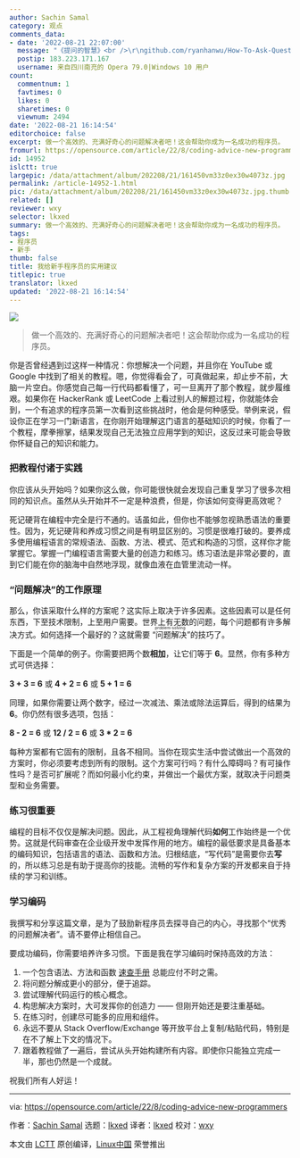 ```yaml
---
author: Sachin Samal
category: 观点
comments_data:
- date: '2022-08-21 22:07:00'
  message: "《提问的智慧》<br />\r\ngithub.com/ryanhanwu/How-To-Ask-Questions-The-Smart-Way/blob/main/README-zh_CN.md"
  postip: 183.223.171.167
  username: 来自四川南充的 Opera 79.0|Windows 10 用户
count:
  commentnum: 1
  favtimes: 0
  likes: 0
  sharetimes: 0
  viewnum: 2494
date: '2022-08-21 16:14:54'
editorchoice: false
excerpt: 做一个高效的、充满好奇心的问题解决者吧！这会帮助你成为一名成功的程序员。
fromurl: https://opensource.com/article/22/8/coding-advice-new-programmers
id: 14952
islctt: true
largepic: /data/attachment/album/202208/21/161450vm33z0ex30w4073z.jpg
permalink: /article-14952-1.html
pic: /data/attachment/album/202208/21/161450vm33z0ex30w4073z.jpg.thumb.jpg
related: []
reviewer: wxy
selector: lkxed
summary: 做一个高效的、充满好奇心的问题解决者吧！这会帮助你成为一名成功的程序员。
tags:
- 程序员
- 新手
thumb: false
title: 我给新手程序员的实用建议
titlepic: true
translator: lkxed
updated: '2022-08-21 16:14:54'
---
```


![](/data/attachment/album/202208/21/161450vm33z0ex30w4073z.jpg)



> 
> 做一个高效的、充满好奇心的问题解决者吧！这会帮助你成为一名成功的程序员。
> 
> 
> 


你是否曾经遇到过这样一种情况：你想解决一个问题，并且你在 YouTube 或 Google 中找到了相关的教程。嗯，你觉得看会了，可真做起来，却止步不前，大脑一片空白。你感觉自己每一行代码都看懂了，可一旦离开了那个教程，就步履维艰。如果你在 HackerRank 或 LeetCode 上看过别人的解题过程，你就能体会到，一个有追求的程序员第一次看到这些挑战时，他会是何种感受。举例来说，假设你正在学习一门新语言，在你刚开始理解这门语言的基础知识的时候，你看了一个教程，摩拳擦掌，结果发现自己无法独立应用学到的知识，这反过来可能会导致你怀疑自己的知识和能力。


### 把教程付诸于实践


你应该从头开始吗？如果你这么做，你可能很快就会发现自己重复学习了很多次相同的知识点。虽然从头开始并不一定是种浪费，但是，你该如何变得更高效呢？


死记硬背在编程中完全是行不通的。话虽如此，但你也不能够忽视熟悉语法的重要性。因为，死记硬背和养成习惯之间是有明显区别的。习惯是很难打破的。要养成多使用编程语言的常规语法、函数、方法、模式、范式和构造的习惯，这样你才能掌握它。掌握一门编程语言需要大量的创造力和练习。练习语法是非常必要的，直到它们能在你的脑海中自然地浮现，就像血液在血管里流动一样。


### “问题解决”的工作原理


那么，你该采取什么样的方案呢？这实际上取决于许多因素。这些因素可以是任何东西，下至技术限制，上至用户需要。世界上有无数的问题，每个问题都有许多解决方式。如何选择一个最好的？这就需要<ruby> “问题解决” <rt>  problem-solving </rt> <ruby>  的技巧了。 </ruby></ruby>


下面是一个简单的例子。你需要把两个数**相加**，让它们等于 **6**。显然，你有多种方式可供选择：


**3 + 3 = 6** 或 **4 + 2 = 6** 或 **5 + 1 = 6**


同理，如果你需要让两个数字，经过一次减法、乘法或除法运算后，得到的结果为 **6**。你仍然有很多选项，包括：


**8 - 2 = 6** 或 **12 / 2 = 6** 或 **3 \* 2 = 6**


每种方案都有它固有的限制，且各不相同。当你在现实生活中尝试做出一个高效的方案时，你必须要考虑到所有的限制。这个方案可行吗？有什么障碍吗？有可操作性吗？是否可扩展呢？而如何最小化约束，并做出一个最优方案，就取决于问题类型和业务需要。


### 练习很重要


编程的目标不仅仅是解决问题。因此，从工程视角理解代码**如何**工作始终是一个优势。这就是代码审查在企业级开发中发挥作用的地方。编程的最低要求是具备基本的编码知识，包括语言的语法、函数和方法。归根结底，“写代码”是需要你去**写**的，所以练习总是有助于提高你的技能。流畅的写作和复杂方案的开发都来自于持续的学习和训练。


### 学习编码


我撰写和分享这篇文章，是为了鼓励新程序员去探寻自己的内心，寻找那个“优秀的问题解决者”。请不要停止相信自己。


要成功编码，你需要培养许多习惯。下面是我在学习编码时保持高效的方法：


1. 一个包含语法、方法和函数 [速查手册](https://opensource.com/downloads/cheat-sheets) 总能应付不时之需。
2. 将问题分解成更小的部分，便于追踪。
3. 尝试理解代码运行的核心概念。
4. 构思解决方案时，大可发挥你的创造力 —— 但刚开始还是要注重基础。
5. 在练习时，创建尽可能多的应用和组件。
6. 永远不要从 Stack Overflow/Exchange 等开放平台上复制/粘贴代码，特别是在不了解上下文的情况下。
7. 跟着教程做了一遍后，尝试从头开始构建所有内容。即使你只能独立完成一半，那也仍然是一个成就。


祝我们所有人好运！




---


via: <https://opensource.com/article/22/8/coding-advice-new-programmers>


作者：[Sachin Samal](https://opensource.com/users/sacsam005) 选题：[lkxed](https://github.com/lkxed) 译者：[lkxed](https://github.com/lkxed) 校对：[wxy](https://github.com/wxy)


本文由 [LCTT](https://github.com/LCTT/TranslateProject) 原创编译，[Linux中国](https://linux.cn/) 荣誉推出
